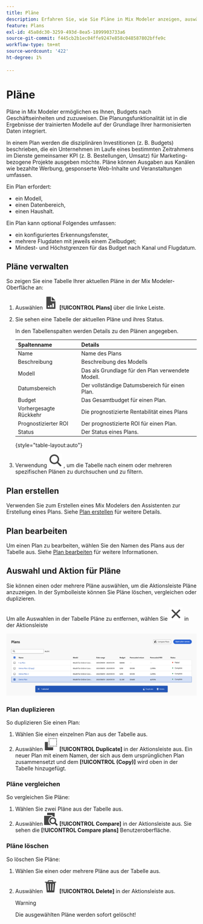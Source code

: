 ```yaml
---
title: Pläne
description: Erfahren Sie, wie Sie Pläne in Mix Modeler anzeigen, auswählen und bearbeiten können.
feature: Plans
exl-id: 45a8dc30-3259-493d-8ea5-1899903733a6
source-git-commit: f445cb2b1ec04ffe9247e858c048587802bffe9c
workflow-type: tm+mt
source-wordcount: '422'
ht-degree: 1%

---
```


# Pläne

Pläne in Mix Modeler ermöglichen es Ihnen, Budgets nach Geschäftseinheiten und  zuzuweisen. Die Planungsfunktionalität ist in die Ergebnisse der trainierten Modelle auf der Grundlage Ihrer harmonisierten Daten integriert.

In einem Plan werden die disziplinären Investitionen (z. B. Budgets) beschrieben, die ein Unternehmen im Laufe eines bestimmten Zeitrahmens im Dienste gemeinsamer KPI (z. B. Bestellungen, Umsatz) für Marketing-bezogene Projekte ausgeben möchte. Pläne können Ausgaben aus Kanälen wie bezahlte Werbung, gesponserte Web-Inhalte und Veranstaltungen umfassen.

Ein Plan erfordert:

- ein Modell,
- einen Datenbereich,
- einen Haushalt.

Ein Plan kann optional Folgendes umfassen:

- ein konfiguriertes Erkennungsfenster,
- mehrere Flugdaten mit jeweils einem Zielbudget;
- Mindest- und Höchstgrenzen für das Budget nach Kanal und Flugdatum.


## Pläne verwalten

So zeigen Sie eine Tabelle Ihrer aktuellen Pläne in der Mix Modeler-Oberfläche an:

1. Auswählen ![](../assets/icons/FileChart.svg) **[!UICONTROL Plans]** über die linke Leiste.

1. Sie sehen eine Tabelle der aktuellen Pläne und ihres Status.

   In den Tabellenspalten werden Details zu den Plänen angegeben.

   | Spaltenname | Details |
   |---|---|
   | Name | Name des Plans |
   | Beschreibung | Beschreibung des Modells |
   | Modell | Das als Grundlage für den Plan verwendete Modell. |
   | Datumsbereich | Der vollständige Datumsbereich für einen Plan. |
   | Budget | Das Gesamtbudget für einen Plan. |
   | Vorhergesagte Rückkehr | Die prognostizierte Rentabilität eines Plans |
   | Prognostizierter ROI | Der prognostizierte ROI für einen Plan. |
   | Status | Der Status eines Plans. |

   {style="table-layout:auto"}

1. Verwendung ![Suche](../assets/icons/Search.svg) , um die Tabelle nach einem oder mehreren spezifischen Plänen zu durchsuchen und zu filtern.

## Plan erstellen

Verwenden Sie zum Erstellen eines Mix Modelers den Assistenten zur Erstellung eines Plans. Siehe [Plan erstellen](create.md) für weitere Details.


## Plan bearbeiten

Um einen Plan zu bearbeiten, wählen Sie den Namen des Plans aus der Tabelle aus. Siehe [Plan bearbeiten](edit.md) für weitere Informationen.

## Auswahl und Aktion für Pläne

Sie können einen oder mehrere Pläne auswählen, um die Aktionsleiste Pläne anzuzeigen. In der Symbolleiste können Sie Pläne löschen, vergleichen oder duplizieren.

Um alle Auswahlen in der Tabelle Pläne zu entfernen, wählen Sie ![Schließen](../assets/icons/Close.svg) in der Aktionsleiste

![Aktionssymbolleiste für Pläne](../assets/plans-action-bar.png)

### Plan duplizieren

So duplizieren Sie einen Plan:

1. Wählen Sie einen einzelnen Plan aus der Tabelle aus.
1. Auswählen ![Kopieren](../assets/icons/Copy.svg) **[!UICONTROL Duplicate]** in der Aktionsleiste aus. Ein neuer Plan mit einem Namen, der sich aus dem ursprünglichen Plan zusammensetzt und dem **[!UICONTROL (Copy)]** wird oben in der Tabelle hinzugefügt.

### Pläne vergleichen

So vergleichen Sie Pläne:

1. Wählen Sie zwei Pläne aus der Tabelle aus.
1. Auswählen ![Vergleichen](../assets/icons/Compare.svg) **[!UICONTROL Compare]** in der Aktionsleiste aus. Sie sehen die **[!UICONTROL Compare plans]** Benutzeroberfläche.


### Pläne löschen

So löschen Sie Pläne:

1. Wählen Sie einen oder mehrere Pläne aus der Tabelle aus.
1. Auswählen ![Löschen](../assets/icons/Delete.svg) **[!UICONTROL Delete]** in der Aktionsleiste aus.

   >[!WARNING]
   >
   >   Die ausgewählten Pläne werden sofort gelöscht!

